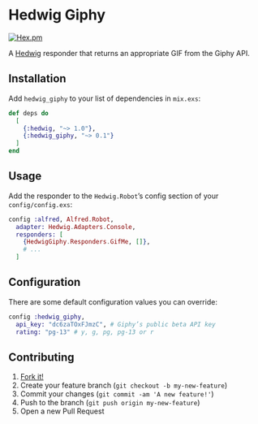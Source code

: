 # Hedwig Giphy

[![Hex.pm](https://img.shields.io/hexpm/v/hedwig_giphy.svg)](https://hex.pm/packages/hedwig_giphy)

A [Hedwig](https://github.com/hedwig-im/hedwig) responder that returns an appropriate GIF from the Giphy API.

## Installation

Add `hedwig_giphy` to your list of dependencies in `mix.exs`:

```elixir
def deps do
  [
    {:hedwig, "~> 1.0"},
    {:hedwig_giphy, "~> 0.1"}
  ]
end
```

## Usage

Add the responder to the `Hedwig.Robot`’s config section of your `config/config.exs`:

```elixir
config :alfred, Alfred.Robot,
  adapter: Hedwig.Adapters.Console,
  responders: [
    {HedwigGiphy.Responders.GifMe, []},
    # ...
  ]
```

## Configuration

There are some default configuration values you can override:

```elixir
config :hedwig_giphy,
  api_key: "dc6zaTOxFJmzC", # Giphy’s public beta API key
  rating: "pg-13" # y, g, pg, pg-13 or r
```

## Contributing

1. [Fork it!](http://github.com/stevegrossi/hedwig_giphy/fork)
2. Create your feature branch (`git checkout -b my-new-feature`)
3. Commit your changes (`git commit -am 'A new feature!'`)
4. Push to the branch (`git push origin my-new-feature`)
5. Open a new Pull Request
